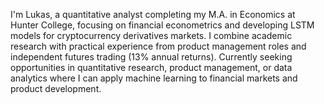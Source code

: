 
I'm Lukas, a quantitative analyst completing my M.A. in Economics at Hunter College, focusing on financial econometrics and developing LSTM models for cryptocurrency derivatives markets. I combine academic research with practical experience from product management roles and independent futures trading (13% annual returns). Currently seeking opportunities in quantitative research, product management, or data analytics where I can apply machine learning to financial markets and product development.

